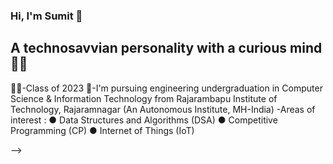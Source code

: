### Hi, I'm Sumit 👋

## A technosavvian personality with a curious mind 👨‍💻
👨‍🎓-Class of 2023
🏫-I'm pursuing engineering undergraduation in Computer Science & Information Technology from Rajarambapu Institute of Technology, Rajaramnagar (An Autonomous Institute, MH-India)
-Areas of interest :
● Data Structures and Algorithms (DSA)
● Competitive Programming (CP)
● Internet of Things (IoT)

-->
